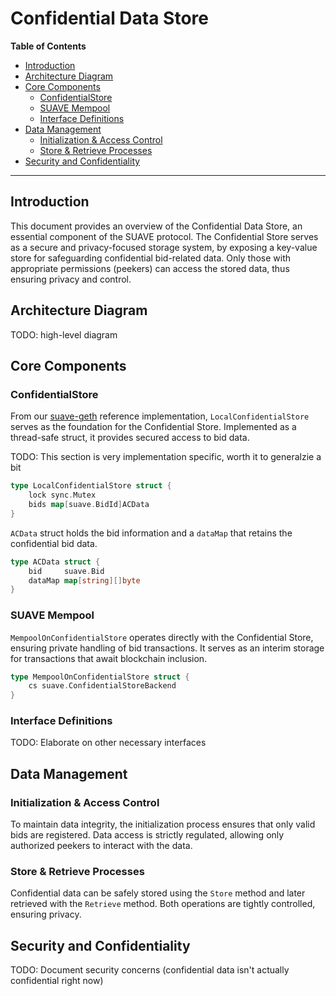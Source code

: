 # Confidential Data Store

**Table of Contents**

<!-- TOC -->

- [Introduction](#introduction)
- [Architecture Diagram](#architecture-diagram)
- [Core Components](#core-components)
    - [ConfidentialStore](#confidentialstore)
    - [SUAVE Mempool](#suave-mempool)
    - [Interface Definitions](#interface-definitions)
- [Data Management](#data-management)
    - [Initialization & Access Control](#initialization--access-control)
    - [Store & Retrieve Processes](#store--retrieve-processes)
- [Security and Confidentiality](#security-and-confidentiality)

<!-- /TOC -->

---

## Introduction

This document provides an overview of the Confidential Data Store, an essential component of the SUAVE protocol. The Confidential Store serves as a secure and privacy-focused storage system, by exposing a key-value store for safeguarding confidential bid-related data. Only those with appropriate permissions (peekers) can access the stored data, thus ensuring privacy and control.

## Architecture Diagram

TODO: high-level diagram

## Core Components

### ConfidentialStore

From our [suave-geth](https://github.com/flashbots/suave-geth/tree/main)  reference implementation, `LocalConfidentialStore` serves as the foundation for the Confidential Store. Implemented as a thread-safe struct, it provides secured access to bid data.

TODO: This section is very implementation specific, worth it to generalzie a bit

```go
type LocalConfidentialStore struct {
	lock sync.Mutex
	bids map[suave.BidId]ACData
}
```

`ACData` struct holds the bid information and a `dataMap` that retains the confidential bid data.

```go
type ACData struct {
	bid     suave.Bid
	dataMap map[string][]byte
}
```

### SUAVE Mempool

`MempoolOnConfidentialStore` operates directly with the Confidential Store, ensuring private handling of bid transactions. It serves as an interim storage for transactions that await blockchain inclusion.

```go
type MempoolOnConfidentialStore struct {
	cs suave.ConfidentialStoreBackend
}
```

### Interface Definitions

TODO: Elaborate on other necessary interfaces

## Data Management

### Initialization & Access Control

To maintain data integrity, the initialization process ensures that only valid bids are registered. Data access is strictly regulated, allowing only authorized peekers to interact with the data.

### Store & Retrieve Processes

Confidential data can be safely stored using the `Store` method and later retrieved with the `Retrieve` method. Both operations are tightly controlled, ensuring privacy.

## Security and Confidentiality

TODO: Document security concerns (confidential data isn't actually confidential right now)

